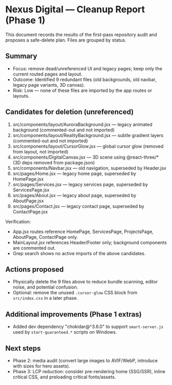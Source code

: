 # Nexus Digital — Cleanup Report (Phase 1)

This document records the results of the first-pass repository audit and proposes a safe-delete plan. Files are grouped by status.

## Summary
- Focus: remove dead/unreferenced UI and legacy pages; keep only the current routed pages and layout.
- Outcome: Identified 9 redundant files (old backgrounds, old navbar, legacy page variants, 3D canvas).
- Risk: Low — none of these files are imported by the app routes or layouts.

## Candidates for deletion (unreferenced)
1. src/components/layout/AuroraBackground.jsx — legacy animated background (commented-out and not imported)
2. src/components/layout/RealityBackground.jsx — subtle gradient layers (commented-out and not imported)
3. src/components/layout/CursorGlow.jsx — global cursor glow (removed from layout, not imported)
4. src/components/DigitalCanvas.jsx — 3D scene using @react-three/* (3D deps removed from package.json)
5. src/components/Navbar.jsx — old navigation, superseded by Header.jsx
6. src/pages/Home.jsx — legacy home page, superseded by HomePage.jsx
7. src/pages/Services.jsx — legacy services page, superseded by ServicesPage.jsx
8. src/pages/About.jsx — legacy about page, superseded by AboutPage.jsx
9. src/pages/Contact.jsx — legacy contact page, superseded by ContactPage.jsx

Verification:
- App.jsx routes reference HomePage, ServicesPage, ProjectsPage, AboutPage, ContactPage only.
- MainLayout.jsx references Header/Footer only; background components are commented out.
- Grep search shows no active imports of the above candidates.

## Actions proposed
- Physically delete the 9 files above to reduce bundle scanning, editor noise, and potential confusion.
- Optional: remove the unused `.cursor-glow` CSS block from `src/index.css` in a later phase.

## Additional improvements (Phase 1 extras)
- Added dev dependency "chokidar@^3.6.0" to support `smart-server.js` used by `start-guaranteed.*` scripts on Windows.

## Next steps
- Phase 2: media audit (convert large images to AVIF/WebP, introduce <picture> with sizes for hero assets).
- Phase 3: LCP reduction: consider pre-rendering home (SSG/SSR), inline critical CSS, and preloading critical fonts/assets.


